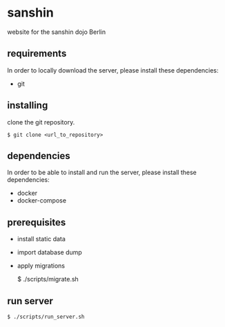 # sanshin
website for the sanshin dojo Berlin

## requirements

In order to locally download the server, please install these dependencies:

- git

## installing

clone the git repository.

	$ git clone <url_to_repository>

## dependencies

In order to be able to install and run the server, please install these dependencies:

- docker
- docker-compose

## prerequisites

- install static data
- import database dump
- apply migrations

	$ ./scripts/migrate.sh

## run server

	$ ./scripts/run_server.sh
